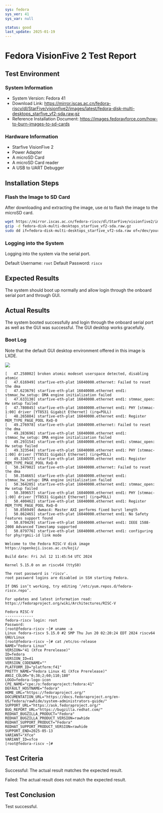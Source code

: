 ```yaml
---
sys: fedora
sys_ver: 41
sys_var: null

status: good
last_update: 2025-01-19
---
```


# Fedora VisionFive 2 Test Report

## Test Environment

### System Information

- System Version: Fedora 41
- Download Link: https://mirror.iscas.ac.cn/fedora-riscv/dl/StarFive/visionfive2/images/latest/fedora-disk-multi-desktops_starfive_vf2-sda.raw.gz
- Reference Installation Document: https://images.fedoravforce.com/how-to-burn-images-to-sd-cards

### Hardware Information

- Starfive VisionFive 2
- Power Adapter
- A microSD Card
- A microSD Card reader
- A USB to UART Debugger

## Installation Steps

### Flash the Image to SD Card

After downloading and extracting the image, use `dd` to flash the image to the microSD card.

```bash
wget https://mirror.iscas.ac.cn/fedora-riscv/dl/StarFive/visionfive2/images/latest/fedora-disk-multi-desktops_starfive_vf2-sda.raw.gz
gzip -d fedora-disk-multi-desktops_starfive_vf2-sda.raw.gz
sudo dd if=fedora-disk-multi-desktops_starfive_vf2-sda.raw of=/dev/your-device bs=4M status=progress
```

### Logging into the System

Logging into the system via the serial port.

Default Username: `root`
Default Password: `riscv`

## Expected Results

The system should boot up normally and allow login through the onboard serial port and through GUI.

## Actual Results

The system booted successfully and login through the onboard serial port as well as the GUI was successful. The GUI desktop works gracefully.

### Boot Log

Note that the default GUI desktop environment offered in this image is LXDE.

![](vf2_fedoravforce_lxde.webp)

```log
[   47.258002] broken atomic modeset userspace detected, disabling atomic
[   47.616949] starfive-eth-plat 16040000.ethernet: Failed to reset the dma
[   47.623679] starfive-eth-plat 16040000.ethernet end1: stmmac_hw_setup: DMA engine initialization failed
[   47.633130] starfive-eth-plat 16040000.ethernet end1: stmmac_open: Hw setup failed
[   47.780845] starfive-eth-plat 16040000.ethernet end1: PHY [stmmac-1:00] driver [YT8531 Gigabit Ethernet] (irq=POLL)
[   48.265884] starfive-eth-plat 16040000.ethernet end1: Register MEM_TYPE_PAGE_POOL RxQ-0
[   49.276978] starfive-eth-plat 16040000.ethernet: Failed to reset the dma
[   49.283696] starfive-eth-plat 16040000.ethernet end1: stmmac_hw_setup: DMA engine initialization failed
[   49.293154] starfive-eth-plat 16040000.ethernet end1: stmmac_open: Hw setup failed
[   49.323544] starfive-eth-plat 16040000.ethernet end1: PHY [stmmac-1:00] driver [YT8531 Gigabit Ethernet] (irq=POLL)
[   49.334577] starfive-eth-plat 16040000.ethernet end1: Register MEM_TYPE_PAGE_POOL RxQ-0
[   50.347902] starfive-eth-plat 16040000.ethernet: Failed to reset the dma
[   50.354665] starfive-eth-plat 16040000.ethernet end1: stmmac_hw_setup: DMA engine initialization failed
[   50.364205] starfive-eth-plat 16040000.ethernet end1: stmmac_open: Hw setup failed
[   50.389657] starfive-eth-plat 16040000.ethernet end1: PHY [stmmac-1:00] driver [YT8531 Gigabit Ethernet] (irq=POLL)
[   50.400462] starfive-eth-plat 16040000.ethernet end1: Register MEM_TYPE_PAGE_POOL RxQ-0
[   50.856949] dwmac4: Master AXI performs fixed burst length
[   50.862465] starfive-eth-plat 16040000.ethernet end1: No Safety Features support found
[   50.870429] starfive-eth-plat 16040000.ethernet end1: IEEE 1588-2008 Advanced Timestamp supported
[   50.879776] starfive-eth-plat 16040000.ethernet end1: configuring for phy/rgmii-id link mode

Welcome to the Fedora RISC-V disk image
https://openkoji.iscas.ac.cn/koji/

Build date: Fri Jul 12 11:45:54 UTC 2024

Kernel 5.15.0 on an riscv64 (ttyS0)

The root password is 'riscv'.
root password logins are disabled in SSH starting Fedora.

If DNS isn’t working, try editing ‘/etc/yum.repos.d/fedora-riscv.repo’.

For updates and latest information read:
https://fedoraproject.org/wiki/Architectures/RISC-V

Fedora RISC-V
-------------
fedora-riscv login: root
Password: 
[root@fedora-riscv ~]# uname -a
Linux fedora-riscv 5.15.0 #2 SMP Thu Jun 20 02:20:24 EDT 2024 riscv64 GNU/Linux
[root@fedora-riscv ~]# cat /etc/os-release 
NAME="Fedora Linux"
VERSION="41 (Xfce Prerelease)"
ID=fedora
VERSION_ID=41
VERSION_CODENAME=""
PLATFORM_ID="platform:f41"
PRETTY_NAME="Fedora Linux 41 (Xfce Prerelease)"
ANSI_COLOR="0;38;2;60;110;180"
LOGO=fedora-logo-icon
CPE_NAME="cpe:/o:fedoraproject:fedora:41"
DEFAULT_HOSTNAME="fedora"
HOME_URL="https://fedoraproject.org/"
DOCUMENTATION_URL="https://docs.fedoraproject.org/en-US/fedora/rawhide/system-administrators-guide/"
SUPPORT_URL="https://ask.fedoraproject.org/"
BUG_REPORT_URL="https://bugzilla.redhat.com/"
REDHAT_BUGZILLA_PRODUCT="Fedora"
REDHAT_BUGZILLA_PRODUCT_VERSION=rawhide
REDHAT_SUPPORT_PRODUCT="Fedora"
REDHAT_SUPPORT_PRODUCT_VERSION=rawhide
SUPPORT_END=2025-05-13
VARIANT="Xfce"
VARIANT_ID=xfce
[root@fedora-riscv ~]# 
```

## Test Criteria

Successful: The actual result matches the expected result.

Failed: The actual result does not match the expected result.

## Test Conclusion

Test successful.
